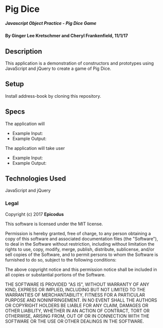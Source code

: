 # Pig Dice

##### Javascript Object Practice - Pig Dice Game

#### By Ginger Lee Kretschmer and Cheryl Frankenfield, 11/1/17

## Description

This application is a demonstration of constructors and prototypes using JavaScript and jQuery to create a game of Pig Dice.

## Setup

Install address-book by cloning this repository.

## Specs

The application will
* Example Input:
* Example Output:

The application will take user
* Example Input:
* Example Output:


## Technologies Used

JavaScript and jQuery

### Legal

Copyright (c) 2017 **Epicodus**

This software is licensed under the MIT license.

Permission is hereby granted, free of charge, to any person obtaining a copy
of this software and associated documentation files (the "Software"), to deal
in the Software without restriction, including without limitation the rights
to use, copy, modify, merge, publish, distribute, sublicense, and/or sell
copies of the Software, and to permit persons to whom the Software is
furnished to do so, subject to the following conditions:

The above copyright notice and this permission notice shall be included in
all copies or substantial portions of the Software.

THE SOFTWARE IS PROVIDED "AS IS", WITHOUT WARRANTY OF ANY KIND, EXPRESS OR
IMPLIED, INCLUDING BUT NOT LIMITED TO THE WARRANTIES OF MERCHANTABILITY,
FITNESS FOR A PARTICULAR PURPOSE AND NONINFRINGEMENT. IN NO EVENT SHALL THE
AUTHORS OR COPYRIGHT HOLDERS BE LIABLE FOR ANY CLAIM, DAMAGES OR OTHER
LIABILITY, WHETHER IN AN ACTION OF CONTRACT, TORT OR OTHERWISE, ARISING FROM,
OUT OF OR IN CONNECTION WITH THE SOFTWARE OR THE USE OR OTHER DEALINGS IN
THE SOFTWARE.
